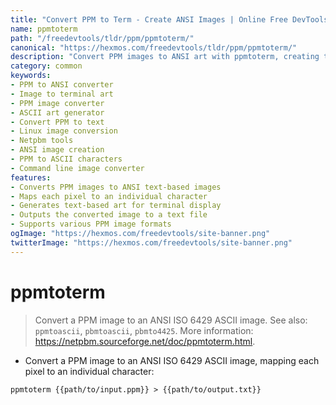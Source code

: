```yaml
---
title: "Convert PPM to Term - Create ANSI Images | Online Free DevTools by Hexmos"
name: ppmtoterm
path: "/freedevtools/tldr/ppm/ppmtoterm/"
canonical: "https://hexmos.com/freedevtools/tldr/ppm/ppmtoterm/"
description: "Convert PPM images to ANSI art with ppmtoterm, creating terminal-based art. Transform pictures into ASCII format effortlessly. Free online tool, no registration required."
category: common
keywords:
- PPM to ANSI converter
- Image to terminal art
- PPM image converter
- ASCII art generator
- Convert PPM to text
- Linux image conversion
- Netpbm tools
- ANSI image creation
- PPM to ASCII characters
- Command line image converter
features:
- Converts PPM images to ANSI text-based images
- Maps each pixel to an individual character
- Generates text-based art for terminal display
- Outputs the converted image to a text file
- Supports various PPM image formats
ogImage: "https://hexmos.com/freedevtools/site-banner.png"
twitterImage: "https://hexmos.com/freedevtools/site-banner.png"
---
```


# ppmtoterm

> Convert a PPM image to an ANSI ISO 6429 ASCII image.
> See also: `ppmtoascii`, `pbmtoascii`, `pbmto4425`.
> More information: <https://netpbm.sourceforge.net/doc/ppmtoterm.html>.

- Convert a PPM image to an ANSI ISO 6429 ASCII image, mapping each pixel to an individual character:

`ppmtoterm {{path/to/input.ppm}} > {{path/to/output.txt}}`
